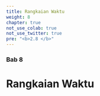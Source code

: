 ```yaml
---
title: Rangkaian Waktu
weight: 8
chapter: true
not_use_colab: true
not_use_twitter: true
pre: "<b>2.8 </b>"
---
```


### Bab 8

# Rangkaian Waktu
